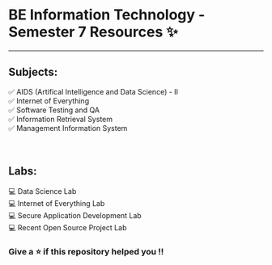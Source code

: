 # BE Information Technology - Semester 7 Resources ✨
***
## Subjects:
✅ AIDS (Artifical Intelligence and Data Science) - II <br>
✅ Internet of Everything <br>
✅ Software Testing and QA <br>
✅ Information Retrieval System <br>
✅ Management Information System 
<br>
<br>
<br>
## Labs:
💻 Data Science Lab <br>
💻 Internet of Everything Lab <br>
💻 Secure Application Development Lab <br>
💻 Recent Open Source Project Lab <br>

### Give a ⭐️ if this repository helped you !!
